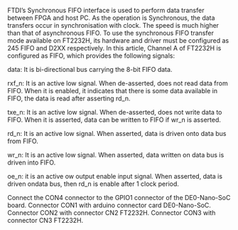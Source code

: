FTDI’s Synchronous FIFO interface is used to perform data transfer between FPGA and host PC. As the operation is Synchronous, the data transfers occur in synchronisation with clock. The speed is much higher than that of asynchronous FIFO. To use the synchronous FIFO transfer mode available on FT2232H, its hardware and driver must be configured as 245 FIFO and D2XX respectively. In this article, Channel A of FT2232H is configured as FIFO, which provides the following signals: 

data: It is bi-directional bus carrying the 8-bit FIFO data. 

rxf_n: It is an active low signal. When de-asserted, does not read data from FIFO. When it is enabled, it indicates that there is some data available in FIFO, the data is read after asserting rd_n. 

txe_n: It is an active low signal. When de-asserted, does not write data to FIFO. When it is asserted, data can be written to FIFO if wr_n is asserted. 

rd_n: It is an active low signal. When asserted, data is driven onto data bus from FIFO. 

wr_n: It is an active low signal. When asserted, data written on data bus is driven into FIFO. 

oe_n: it is an active ow output enable input signal. When asserted, data is driven ondata bus, then rd_n is enable after 1 clock period.



Connect the CON4 connector to the GPIO1 connector of the DE0-Nano-SoC board.
Connector CON1 with arduino connector card DE0-Nano-SoC.
Connector CON2 with connector CN2 FT2232H.
Connector CON3 with connector CN3 FT2232H.
